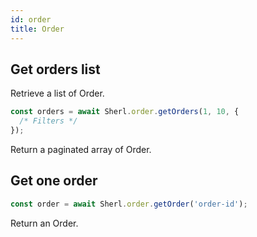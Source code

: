 ```yaml
---
id: order
title: Order
---
```


## Get orders list

Retrieve a list of Order.

```ts
const orders = await Sherl.order.getOrders(1, 10, {
  /* Filters */
});
```

Return a paginated array of Order.

## Get one order

```ts
const order = await Sherl.order.getOrder('order-id');
```

Return an Order.
